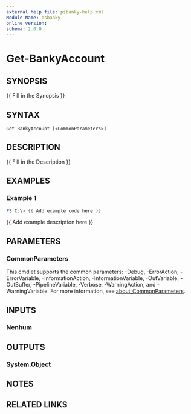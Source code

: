 ```yaml
---
external help file: psbanky-help.xml
Module Name: psbanky
online version:
schema: 2.0.0
---
```


# Get-BankyAccount

## SYNOPSIS
{{ Fill in the Synopsis }}

## SYNTAX

```
Get-BankyAccount [<CommonParameters>]
```

## DESCRIPTION
{{ Fill in the Description }}

## EXAMPLES

### Example 1
```powershell
PS C:\> {{ Add example code here }}
```

{{ Add example description here }}

## PARAMETERS

### CommonParameters
This cmdlet supports the common parameters: -Debug, -ErrorAction, -ErrorVariable, -InformationAction, -InformationVariable, -OutVariable, -OutBuffer, -PipelineVariable, -Verbose, -WarningAction, and -WarningVariable. For more information, see [about_CommonParameters](http://go.microsoft.com/fwlink/?LinkID=113216).

## INPUTS

### Nenhum

## OUTPUTS

### System.Object
## NOTES

## RELATED LINKS
